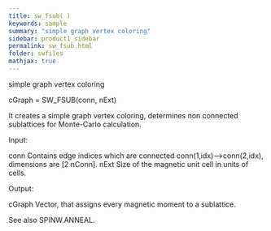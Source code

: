 ```yaml
---
title: sw_fsub( )
keywords: sample
summary: "simple graph vertex coloring"
sidebar: product1_sidebar
permalink: sw_fsub.html
folder: swfiles
mathjax: true
---
```

  simple graph vertex coloring
 
  cGraph = SW_FSUB(conn, nExt)
 
  It creates a simple graph vertex coloring, determines non connected
  sublattices for Monte-Carlo calculation.
 
  Input:
 
  conn          Contains edge indices which are connected
                conn(1,idx)-->conn(2,idx), dimensions are [2 nConn].
  nExt          Size of the magnetic unit cell in units of cells.
 
  Output:
 
  cGraph        Vector, that assigns every magnetic moment to a sublattice.
 
  See also SPINW.ANNEAL.
 
